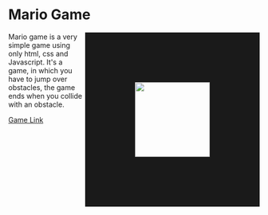 # Mario Game

<img align="right" height="150" src="https://gamerview.uai.com.br/wp-content/uploads/2022/04/Super-Mario-Bros-Filme-Adiado-Gv.jpg" border="100">

Mario game is a very simple game using only html, css and Javascript. It's a game, in which you have to jump over obstacles, the game ends when you collide with an obstacle.

<a href="file:///home/rayane/MarioGame/marioGame/index.html" target="_blank">Game Link</a>
